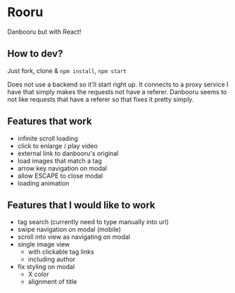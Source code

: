 # Rooru
Danbooru but with React!


## How to dev?
Just fork, clone & `npm install`, `npm start`

Does not use a backend so it'll start right up. It connects to a proxy service I have that simply makes the requests not have a referer. Danbooru seems to not like requests that have a referer so that fixes it pretty simply.

## Features that work
- infinite scroll loading
- click to enlarge / play video
- external link to danbooru's original
- load images that match a tag
- arrow key navigation on modal
- allow ESCAPE to close modal
- loading animation


## Features that I would like to work
- tag search (currently need to type manually into url)
- swipe navigation on modal (mobile)
- scroll into view as navigating on modal
- single image view
  - with clickable tag links
  - including author
- fix styling on modal
  - X color
  - alignment of title
